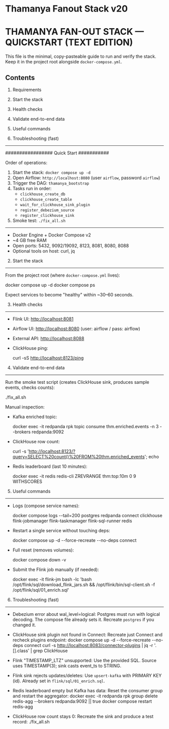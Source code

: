 # Thamanya Fanout Stack v20
# THAMANYA FAN-OUT STACK — QUICKSTART (TEXT EDITION)

This file is the minimal, copy-pasteable guide to run and verify the stack. Keep it in the project root alongside `docker-compose.yml`.

## Contents

1. Requirements

2. Start the stack

3. Health checks

4. Validate end-to-end data

5. Useful commands

6. Troubleshooting (fast)
   
---

#################  Quick Start  ###########

Order of operations:
1. Start the stack: `docker compose up -d`
2. Open Airflow: `http://localhost:8080` (user `airflow`, password `airflow`)
3. Trigger the DAG: `thamanya_bootstrap`
4. Tasks run in order:
   - `clickhouse_create_db`
   - `clickhouse_create_table`
   - `wait_for_clickhouse_sink_plugin`
   - `register_debezium_source`
   - `register_clickhouse_sink`
5. Smoke test: `./fix_all.sh`



---





* Docker Engine + Docker Compose v2
* \~4 GB free RAM
* Open ports: 5432, 9092/19092, 8123, 8081, 8080, 8088
* Optional tools on host: curl, jq

2. Start the stack

---

From the project root (where `docker-compose.yml` lives):

docker compose up -d
docker compose ps

Expect services to become "healthy" within \~30–60 seconds.

3. Health checks

---

* Flink UI:      [http://localhost:8081](http://localhost:8081)
* Airflow UI:    [http://localhost:8080](http://localhost:8080)   (user: airflow / pass: airflow)
* External API:  [http://localhost:8088](http://localhost:8088)
* ClickHouse ping:

  curl -sS [http://localhost:8123/ping](http://localhost:8123/ping)

4. Validate end-to-end data

---

Run the smoke test script (creates ClickHouse sink, produces sample events, checks counts):

./fix\_all.sh

Manual inspection:

* Kafka enriched topic:

  docker exec -it redpanda rpk topic consume thm.enriched.events -n 3 --brokers redpanda:9092

* ClickHouse row count:

  curl -s '[http://localhost:8123/?query=SELECT%20count()%20FROM%20thm.enriched\_events](http://localhost:8123/?query=SELECT%20count%28%29%20FROM%20thm.enriched_events)'; echo

* Redis leaderboard (last 10 minutes):

  docker exec -it redis redis-cli ZREVRANGE thm\:top:10m 0 9 WITHSCORES

5. Useful commands

---

* Logs (compose service names):

  docker compose logs --tail=200 postgres redpanda connect clickhouse&#x20;
  flink-jobmanager flink-taskmanager flink-sql-runner redis

* Restart a single service without touching deps:

  docker compose up -d --force-recreate --no-deps connect

* Full reset (removes volumes):

  docker compose down -v

* Submit the Flink job manually (if needed):

  docker exec -it flink-jm bash -lc 'bash /opt/flink/sql/download\_flink\_jars.sh &&&#x20;
  /opt/flink/bin/sql-client.sh -f /opt/flink/sql/01\_enrich.sql'

6. Troubleshooting (fast)

---

* Debezium error about wal\_level=logical:
  Postgres must run with logical decoding. The compose file already sets it. Recreate `postgres` if you changed it.

* ClickHouse sink plugin not found in Connect:
  Recreate just Connect and recheck plugins endpoint:
  docker compose up -d --force-recreate --no-deps connect
  curl -s [http://localhost:8083/connector-plugins](http://localhost:8083/connector-plugins) | jq -r '.\[].class' | grep ClickHouse

* Flink "TIMESTAMP\_LTZ" unsupported:
  Use the provided SQL. Source uses TIMESTAMP(3); sink casts event\_ts to STRING.

* Flink sink rejects updates/deletes:
  Use `upsert-kafka` with PRIMARY KEY (id). Already set in `flink/sql/01_enrich.sql`.

* Redis leaderboard empty but Kafka has data:
  Reset the consumer group and restart the aggregator:
  docker exec -it redpanda rpk group delete redis-agg --brokers redpanda:9092 || true
  docker compose restart redis-agg

* ClickHouse row count stays 0:
  Recreate the sink and produce a test record:
  ./fix\_all.sh

